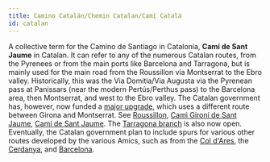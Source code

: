 ```yaml
---
title: Camino Catalán/Chemin Catalan/Camí Catalá
id: catalan
---
```


A collective term for the Camino de Santiago in Catalonia, **Camí de Sant Jaume** in Catalan. It can refer to any of the numerous Catalan routes, from the Pyrenees or from the main ports like Barcelona and Tarragona, but is mainly used for the main road from the Roussillon via Montserrat to the Ebro valley. Historically, this was the Via Domitia/Via Augusta via the Pyrenean pass at Panissars (near the modern Pertús/Perthus pass) to the Barcelona area, then Montserrat, and west to the Ebro valley. The Catalan government has, however, now funded a [major upgrade][0], which uses a different route between Girona and Montserrat. See [Roussillon][1], [Camì Gironí de Sant Jaume][2], [Camí de Sant Jaume][3]. The [Tarragona branch][4] is also now open.  
Eventually, the Catalan government plan to include spurs for various other routes developed by the various Amics, such as from the [Col d'Ares][5], the [Cerdanya][6], and [Barcelona][7].

[0]: http://www.gencat.net/diue/turisme/cami/index_es.html
[1]: roussillon.html
[2]: girona.html
[3]: jaume.html
[4]: tarragona.html
[5]: ares.html
[6]: segre.html
[7]: barcelona.html